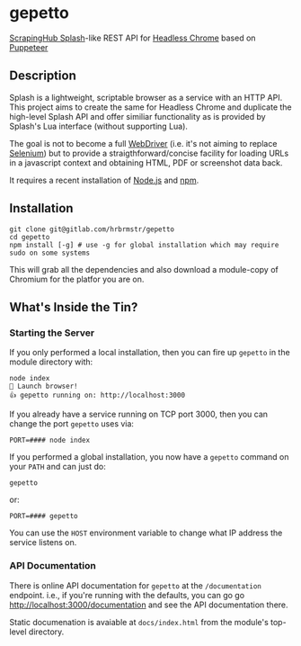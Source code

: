 # gepetto

[ScrapingHub Splash](https://github.com/scrapinghub/splash)-like REST API for [Headless Chrome](https://developers.google.com/web/updates/2017/04/headless-chrome) based on [Puppeteer](https://github.com/GoogleChrome/puppeteer/blob/v1.7.0/docs/api.md)

## Description

Splash is a lightweight, scriptable browser as a service with an HTTP API. This project aims to create the same for Headless Chrome and duplicate the high-level Splash API and offer similiar functionality as is provided by Splash's Lua interface (without supporting Lua).

The goal is not to become a full [WebDriver](https://www.w3.org/TR/webdriver/) (i.e. it's not aiming to replace [Selenium](https://www.seleniumhq.org/projects/webdriver/)) but to provide a straigthforward/concise facility for loading URLs in a javascript context and obtaining HTML, PDF or screenshot data back. 

It requires a recent installation of [Node.js](https://nodejs.org/en/) and [npm](https://www.npmjs.com/).

## Installation

    git clone git@gitlab.com/hrbrmstr/gepetto
    cd gepetto
    npm install [-g] # use -g for global installation which may require sudo on some systems

This will grab all the dependencies and also download a module-copy of Chromium for the platfor you are on.

## What's Inside the Tin?

### Starting the Server

If you only performed a local installation, then you can fire up `gepetto` in the module directory with:

    node index
    🚀 Launch browser!
    👍 gepetto running on: http://localhost:3000

If you already have a service running on TCP port 3000, then you can change the port `gepetto` uses via:

    PORT=#### node index

If you performed a global installation, you now have a `gepetto` command on your `PATH` and can just do:

    gepetto

or:

    PORT=#### gepetto

You can use the `HOST` environment variable to change what IP address the service listens on.

### API Documentation

There is online API documentation for `gepetto` at the `/documentation` endpoint. i.e., if you're running with the defaults, you can go go <http://localhost:3000/documentation> and see the API documentation there. 

Static documenation is avaiable at `docs/index.html` from the module's top-level directory.